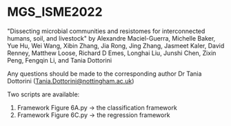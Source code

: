 # MGS_ISME2022
"Dissecting microbial communities and resistomes for interconnected humans, soil, and livestock" by Alexandre Maciel-Guerra, Michelle Baker,  Yue Hu, Wei Wang, Xibin Zhang, Jia Rong, Jing Zhang, Jasmeet Kaler, David Renney, Matthew Loose, Richard D Emes, Longhai Liu, Junshi Chen, Zixin Peng, Fengqin Li, and Tania Dottorini

Any questions should be made to the corresponding author Dr Tania Dottorini (Tania.Dottorini@nottingham.ac.uk)

Two scripts are available:
1. Framework Figure 6A.py -> the classification framework
2. Framework Figure 6C.py -> the regression framework
